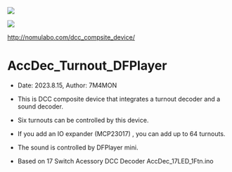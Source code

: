 [![](https://img.youtube.com/vi/ls2syfCY4T8/0.jpg)](https://www.youtube.com/watch?v=ls2syfCY4T8)

[![](https://img.youtube.com/vi/UyAax21FSbk/0.jpg)](https://www.youtube.com/watch?v=UyAax21FSbk)

http://nomulabo.com/dcc_compsite_device/

# AccDec_Turnout_DFPlayer
* Date: 2023.8.15, Author: 7M4MON
* This is DCC composite device that integrates a turnout decoder and a sound decoder.
* Six turnouts can be controlled by this device. 
* If you add an IO expander (MCP23017) ,  you can add up to 64 turnouts.
* The sound is controlled by DFPlayer mini.

* Based on 17 Switch Acessory DCC Decoder    AccDec_17LED_1Ftn.ino